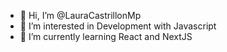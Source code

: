 - 👋 Hi, I’m @LauraCastrillonMp
- 👀 I’m interested in Development with Javascript
- 🌱 I’m currently learning React and NextJS

<!---
LauraCastrillonMp/LauraCastrillonMp is a ✨ special ✨ repository because its `README.md` (this file) appears on your GitHub profile.
You can click the Preview link to take a look at your changes.
--->

